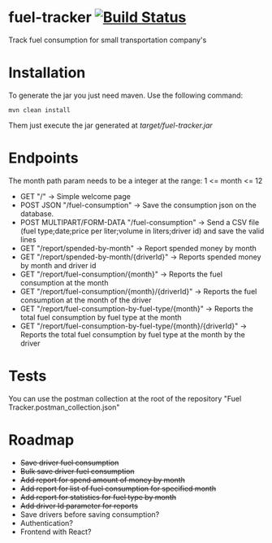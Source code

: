 # fuel-tracker [![Build Status](https://travis-ci.com/Bakrog/fuel-tracker.svg?branch=develop)](https://travis-ci.com/Bakrog/fuel-tracker)
Track fuel consumption for small transportation company's

# Installation

To generate the jar you just need maven. Use the following command:
```
mvn clean install
```

Them just execute the jar generated at _target/fuel-tracker.jar_

# Endpoints

The month path param needs to be a integer at the range: 1 <= month <= 12

- GET "/" -> Simple welcome page
- POST JSON "/fuel-consumption" -> Save the consumption json on the database.
- POST MULTIPART/FORM-DATA "/fuel-consumption" -> Send a CSV file (fuel type;date;price per liter;volume in liters;driver id) and save the valid lines
- GET "/report/spended-by-month" -> Report spended money by month
- GET "/report/spended-by-month/{driverId}" -> Reports spended money by month and driver id
- GET "/report/fuel-consumption/{month}" -> Reports the fuel consumption at the month
- GET "/report/fuel-consumption/{month}/{driverId}" -> Reports the fuel consumption at the month of the driver
- GET "/report/fuel-consumption-by-fuel-type/{month}" -> Reports the total fuel consumption by fuel type at the month
- GET "/report/fuel-consumption-by-fuel-type/{month}/{driverId}" -> Reports the total fuel consumption by fuel type at the month by the driver

# Tests

You can use the postman collection at the root of the repository "Fuel Tracker.postman_collection.json"

# Roadmap

- ~~Save driver fuel consumption~~
- ~~Bulk save driver fuel consumption~~
- ~~Add report for spend amount of money by month~~
- ~~Add report for list of fuel consumption for specified month~~
- ~~Add report for statistics for fuel type by month~~
- ~~Add driver Id parameter for reports~~
- Save drivers before saving consumption?
- Authentication?
- Frontend with React?